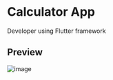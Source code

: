 # Calculator App

Developer using Flutter framework

## Preview

![image](https://github.com/elbeekk/calculator_app/assets/121304208/e0143590-dc9d-479b-a0a9-25cfc7065212)

